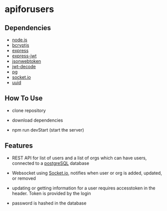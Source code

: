 # apiforusers

## Dependencies
 
* [node.js](https://nodejs.org/en/download/)
* [bcryptjs](https://www.npmjs.com/package/bcryptjs)
* [express](https://expressjs.com/)
* [express-jwt](https://www.npmjs.com/package/express-jwt)
* [jsonwebtoken](https://www.npmjs.com/package/jsonwebtoken)
* [jwt-decode](https://www.npmjs.com/package/jwt-decode)
* [pg](https://www.npmjs.com/package/pg)
* [socket.io](https://socket.io/)
* [uuid](https://www.npmjs.com/package/uuid)


## How To Use

* clone repository

* download dependencies

* npm run devStart (start the server)

## Features

* REST API for list of users and a list of orgs which can have users, connected to a [postgreSQL](https://www.postgresql.org/) database

* Websocket using [Socket.io](https://socket.io/docs/v4/), notifies when user or org is added, updated, or removed

* updating or getting information for a user requires accesstoken in the header. Token is provided by the login

* password is hashed in the database
